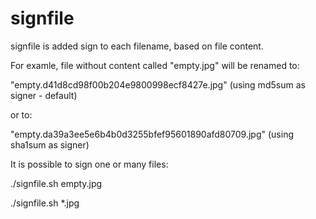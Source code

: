 # signfile

signfile is added sign to each filename, based on file content.  

For examle, file without content called "empty.jpg" will be renamed to:

"empty.d41d8cd98f00b204e9800998ecf8427e.jpg" (using md5sum as signer - default)

or to:

"empty.da39a3ee5e6b4b0d3255bfef95601890afd80709.jpg" (using sha1sum as signer)

It is possible to sign one or many files:

./signfile.sh empty.jpg

./signfile.sh *.jpg
